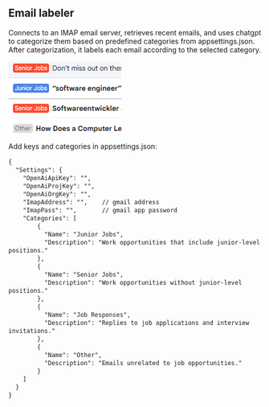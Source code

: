 ## Email labeler
Connects to an IMAP email server, retrieves recent emails, and uses chatgpt to categorize them based on predefined categories from appsettings.json. After categorization, it labels each email according to the selected category.

![Description](preview.png)

Add keys and categories in appsettings.json:
```
{
  "Settings": {
    "OpenAiApiKey": "",
    "OpenAiProjKey": "",
    "OpenAiOrgKey": "",
    "ImapAddress": "",    // gmail address
    "ImapPass": "",       // gmail app password
    "Categories": [
        {
          "Name": "Junior Jobs",
          "Description": "Work opportunities that include junior-level positions."
        },
        {
          "Name": "Senior Jobs",
          "Description": "Work opportunities without junior-level positions."
        },
        {
          "Name": "Job Responses",
          "Description": "Replies to job applications and interview invitations."
        },
        {
          "Name": "Other",
          "Description": "Emails unrelated to job opportunities."
        }
    ]
  }
}
```

